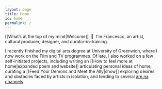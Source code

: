```yaml
---
layout: page
title: Home
id: home
permalink: /
---
```

[[What’s at the top of my mind|Welcome]]&nbsp;&nbsp;&#128075;&nbsp;&nbsp;I'm Francesco, an artist, cultural producer, designer, and curator-in-training. 

I recently finished my digital arts degree at University of Greenwich, where I now work on the Film and TV programmes. Of late, I also worked on a few self-initiated projects, including writing an [[How to feel more at home|expanded poem and website]] articulating personal ideas of home, curating a [[Feed Your Demons and Meet the Ally|show]] exploring desires
 and obstacles faced by artists in isolation, and tending to several [are.na channels](https://www.are.na/francesco-imola-2o2ng4qooxm).
